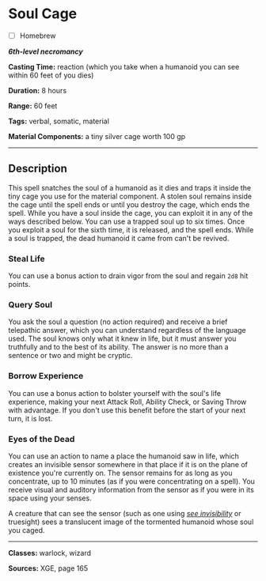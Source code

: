 # Soul Cage

- [ ] Homebrew

***6th-level necromancy***

**Casting Time:** reaction (which you take when a humanoid you can see within 60 feet of you dies)

**Duration:** 8 hours

**Range:** 60 feet

**Tags:** verbal, somatic, material

**Material Components:** a tiny silver cage worth 100 gp

---

## Description
This spell snatches the soul of a humanoid as it dies and traps it inside the tiny cage you use for the material component.
A stolen soul remains inside the cage until the spell ends or until you destroy the cage, which ends the spell.
While you have a soul inside the cage, you can exploit it in any of the ways described below.
You can use a trapped soul up to six times.
Once you exploit a soul for the sixth time, it is released, and the spell ends.
While a soul is trapped, the dead humanoid it came from can't be revived.

### Steal Life
You can use a bonus action to drain vigor from the soul and regain `2d8` hit points.

### Query Soul
You ask the soul a question (no action required) and receive a brief telepathic answer, which you can understand regardless of the language used.
The soul knows only what it knew in life, but it must answer you truthfully and to the best of its ability.
The answer is no more than a sentence or two and might be cryptic.

### Borrow Experience
You can use a bonus action to bolster yourself with the soul's life experience, making your next Attack Roll, Ability Check, or Saving Throw with advantage.
If you don't use this benefit before the start of your next turn, it is lost.

### Eyes of the Dead
You can use an action to name a place the humanoid saw in life, which creates an invisible sensor somewhere in that place if it is on the plane of existence you're currently on.
The sensor remains for as long as you concentrate, up to 10 minutes (as if you were concentrating on a spell).
You receive visual and auditory information from the sensor as if you were in its space using your senses.

A creature that can see the sensor (such as one using [*see invisibility*](./see-invisibility) or truesight) sees a translucent image of the tormented humanoid whose soul you caged.

---

**Classes:** warlock, wizard

**Sources:** XGE, page 165
